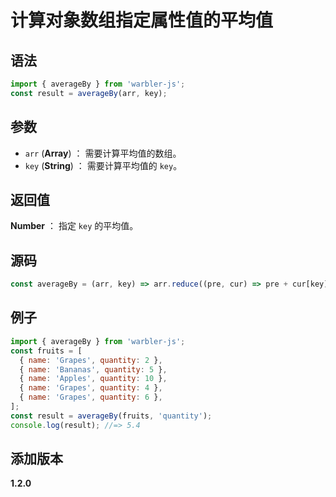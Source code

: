 # 计算对象数组指定属性值的平均值

## 语法

```js
import { averageBy } from 'warbler-js';
const result = averageBy(arr, key);
```

## 参数

- `arr` (**Array**) ： 需要计算平均值的数组。
- `key` (**String**) ： 需要计算平均值的 `key`。

## 返回值

**Number** ： 指定 `key` 的平均值。

## 源码

```js
const averageBy = (arr, key) => arr.reduce((pre, cur) => pre + cur[key], 0) / arr.length;
```

## 例子

```js
import { averageBy } from 'warbler-js';
const fruits = [
  { name: 'Grapes', quantity: 2 },
  { name: 'Bananas', quantity: 5 },
  { name: 'Apples', quantity: 10 },
  { name: 'Grapes', quantity: 4 },
  { name: 'Grapes', quantity: 6 },
];
const result = averageBy(fruits, 'quantity');
console.log(result); //=> 5.4
```

## 添加版本

**1.2.0**
